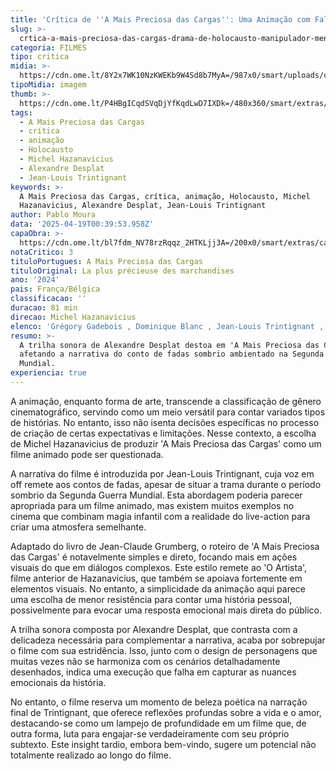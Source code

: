 ```yaml
---
title: 'Crítica de ''A Mais Preciosa das Cargas'': Uma Animação com Falhas Emocionais'
slug: >-
  crtica-a-mais-preciosa-das-cargas-drama-de-holocausto-manipulador-menos-na-poesia
categoria: FILMES
tipo: critica
midia: >-
  https://cdn.ome.lt/8Y2x7WK10NzKWEKb9W4Sd8b7MyA=/987x0/smart/uploads/conteudo/fotos/cargoes_topo.png
tipoMidia: imagem
thumb: >-
  https://cdn.ome.lt/P4HBgICqdSVqDjYfKqdLwD7IXDk=/480x360/smart/extras/conteudos/cargoes_topo.png
tags:
  - A Mais Preciosa das Cargas
  - crítica
  - animação
  - Holocausto
  - Michel Hazanavicius
  - Alexandre Desplat
  - Jean-Louis Trintignant
keywords: >-
  A Mais Preciosa das Cargas, crítica, animação, Holocausto, Michel
  Hazanavicius, Alexandre Desplat, Jean-Louis Trintignant
author: Pablo Moura
data: '2025-04-19T00:39:53.958Z'
capaObra: >-
  https://cdn.ome.lt/bl7fdm_NV78rzRqqz_2HTKLjj3A=/200x0/smart/extras/capas/preciosa.jpg
notaCritico: 3
tituloPortugues: A Mais Preciosa das Cargas
tituloOriginal: La plus précieuse des marchandises
ano: '2024'
pais: França/Bélgica
classificacao: ''
duracao: 81 min
direcao: Michel Hazanavicius
elenco: 'Grégory Gadebois , Dominique Blanc , Jean-Louis Trintignant , Denis Podalydès'
resumo: >-
  A trilha sonora de Alexandre Desplat destoa em 'A Mais Preciosa das Cargas',
  afetando a narrativa do conto de fadas sombrio ambientado na Segunda Guerra
  Mundial.
experiencia: true
---
```


A animação, enquanto forma de arte, transcende a classificação de gênero cinematográfico, servindo como um meio versátil para contar variados tipos de histórias. No entanto, isso não isenta decisões específicas no processo de criação de certas expectativas e limitações. Nesse contexto, a escolha de Michel Hazanavicius de produzir 'A Mais Preciosa das Cargas' como um filme animado pode ser questionada.

A narrativa do filme é introduzida por Jean-Louis Trintignant, cuja voz em off remete aos contos de fadas, apesar de situar a trama durante o período sombrio da Segunda Guerra Mundial. Esta abordagem poderia parecer apropriada para um filme animado, mas existem muitos exemplos no cinema que combinam magia infantil com a realidade do live-action para criar uma atmosfera semelhante.

Adaptado do livro de Jean-Claude Grumberg, o roteiro de 'A Mais Preciosa das Cargas' é notavelmente simples e direto, focando mais em ações visuais do que em diálogos complexos. Este estilo remete ao 'O Artista', filme anterior de Hazanavicius, que também se apoiava fortemente em elementos visuais. No entanto, a simplicidade da animação aqui parece uma escolha de menor resistência para contar uma história pessoal, possivelmente para evocar uma resposta emocional mais direta do público.

A trilha sonora composta por Alexandre Desplat, que contrasta com a delicadeza necessária para complementar a narrativa, acaba por sobrepujar o filme com sua estridência. Isso, junto com o design de personagens que muitas vezes não se harmoniza com os cenários detalhadamente desenhados, indica uma execução que falha em capturar as nuances emocionais da história.

No entanto, o filme reserva um momento de beleza poética na narração final de Trintignant, que oferece reflexões profundas sobre a vida e o amor, destacando-se como um lampejo de profundidade em um filme que, de outra forma, luta para engajar-se verdadeiramente com seu próprio subtexto. Este insight tardio, embora bem-vindo, sugere um potencial não totalmente realizado ao longo do filme.
